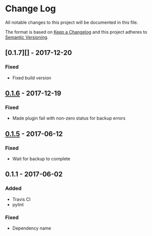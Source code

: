 # Change Log
All notable changes to this project will be documented in this file.

The format is based on [Keep a Changelog](http://keepachangelog.com/)
and this project adheres to [Semantic Versioning](http://semver.org/).

## [0.1.7][] - 2017-12-20
### Fixed
-   Fixed build version

## [0.1.6][] - 2017-12-19
### Fixed
-   Made plugin fail with non-zero status for backup errors

## [0.1.5][] - 2017-06-12
### Fixed
-   Wait for backup to complete

## 0.1.1 - 2017-06-02
### Added
-   Travis CI
-   pylint

### Fixed
-   Dependency name

[Unreleased]: https://github.ibm.com/apset/monsoon-backup-mysql/compare/v0.1.7...HEAD
[0.1.6]: https://github.ibm.com/apset/monsoon-backup-mysql/compare/v0.1.6...v0.1.7
[0.1.6]: https://github.ibm.com/apset/monsoon-backup-mysql/compare/v0.1.5...v0.1.6
[0.1.5]: https://github.ibm.com/apset/monsoon-backup-mysql/compare/v0.1.1...v0.1.5
